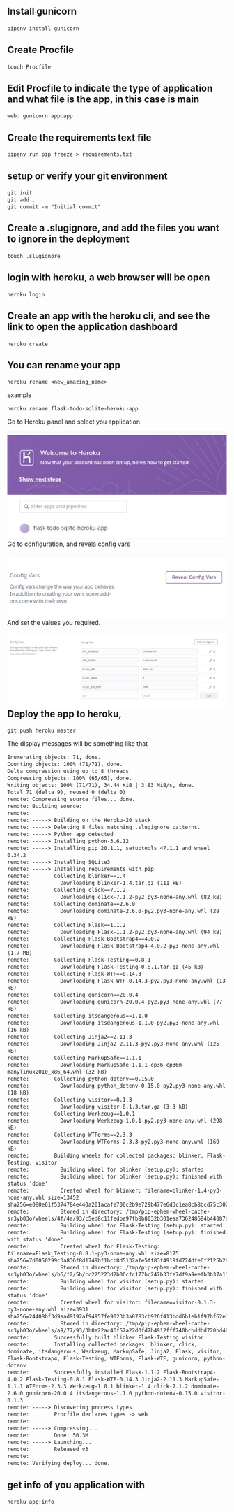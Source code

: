 
## Install gunicorn

```
pipenv install gunicorn
```

## Create Procfile
```
touch Procfile
```

## Edit Procfile to indicate the type of application and what file is the app, in this case is main
```
web: gunicorn app:app
```

## Create the requirements text file 
```
pipenv run pip freeze > requirements.txt
```

## setup or verify your git environment 

```
git init
git add .
git commit -m "Initial commit"
```

## Create a .slugignore, and add the files you want to ignore in the deployment
```
touch .slugignore
```

## login with heroku, a web browser will be open
```
heroku login
```

## Create an app with the heroku cli, and see the link to open the application dashboard
```
heroku create
```

## You can rename your app
```
heroku rename <new_amazing_name>
```
example
```
heroku rename flask-todo-sqlite-heroku-app
```

Go to Heroku panel  and select you application

<img src="images/Heroku_dashboard.JPG"
     alt="Login Page"
     style="float: left; margin-right: 10px;" />


Go to configuration, and revela config vars

<img src="images/Heroku_envvars.JPG"
     alt="Login Page"
     style="float: left; margin-right: 10px;" />

And set the values you required.

<img src="images/Heroku_setvars.JPG"
     alt="Login Page"
     style="float: left; margin-right: 10px;" />




## Deploy the app to heroku, 
```
git push heroku master
```

The display messages will be something like that
```
Enumerating objects: 71, done.
Counting objects: 100% (71/71), done.
Delta compression using up to 8 threads
Compressing objects: 100% (65/65), done.
Writing objects: 100% (71/71), 34.44 KiB | 3.83 MiB/s, done.
Total 71 (delta 9), reused 0 (delta 0)
remote: Compressing source files... done.
remote: Building source:
remote: 
remote: -----> Building on the Heroku-20 stack
remote: -----> Deleting 8 files matching .slugignore patterns.
remote: -----> Python app detected
remote: -----> Installing python-3.6.12
remote: -----> Installing pip 20.1.1, setuptools 47.1.1 and wheel 0.34.2
remote: -----> Installing SQLite3
remote: -----> Installing requirements with pip
remote:        Collecting blinker==1.4
remote:          Downloading blinker-1.4.tar.gz (111 kB)
remote:        Collecting click==7.1.2
remote:          Downloading click-7.1.2-py2.py3-none-any.whl (82 kB)
remote:        Collecting dominate==2.6.0
remote:          Downloading dominate-2.6.0-py2.py3-none-any.whl (29 kB)
remote:        Collecting Flask==1.1.2
remote:          Downloading Flask-1.1.2-py2.py3-none-any.whl (94 kB)
remote:        Collecting Flask-Bootstrap4==4.0.2
remote:          Downloading Flask_Bootstrap4-4.0.2-py3-none-any.whl (1.7 MB)
remote:        Collecting Flask-Testing==0.8.1
remote:          Downloading Flask-Testing-0.8.1.tar.gz (45 kB)
remote:        Collecting Flask-WTF==0.14.3
remote:          Downloading Flask_WTF-0.14.3-py2.py3-none-any.whl (13 kB)
remote:        Collecting gunicorn==20.0.4
remote:          Downloading gunicorn-20.0.4-py2.py3-none-any.whl (77 kB)
remote:        Collecting itsdangerous==1.1.0
remote:          Downloading itsdangerous-1.1.0-py2.py3-none-any.whl (16 kB)
remote:        Collecting Jinja2==2.11.3
remote:          Downloading Jinja2-2.11.3-py2.py3-none-any.whl (125 kB)
remote:        Collecting MarkupSafe==1.1.1
remote:          Downloading MarkupSafe-1.1.1-cp36-cp36m-manylinux2010_x86_64.whl (32 kB)
remote:        Collecting python-dotenv==0.15.0
remote:          Downloading python_dotenv-0.15.0-py2.py3-none-any.whl (18 kB)
remote:        Collecting visitor==0.1.3
remote:          Downloading visitor-0.1.3.tar.gz (3.3 kB)
remote:        Collecting Werkzeug==1.0.1
remote:          Downloading Werkzeug-1.0.1-py2.py3-none-any.whl (298 kB)
remote:        Collecting WTForms==2.3.3
remote:          Downloading WTForms-2.3.3-py2.py3-none-any.whl (169 kB)
remote:        Building wheels for collected packages: blinker, Flask-Testing, visitor
remote:          Building wheel for blinker (setup.py): started
remote:          Building wheel for blinker (setup.py): finished with status 'done'
remote:          Created wheel for blinker: filename=blinker-1.4-py3-none-any.whl size=13452 sha256=e080e61f5374784e440a201acafe700c2b9e729b477e6d3c1ea8cb8bcd75c302
remote:          Stored in directory: /tmp/pip-ephem-wheel-cache-sr3yb03o/wheels/4f/4a/93/c5ed8c11fedbe97fb8b8032b301eaa736248684b44087a7259
remote:          Building wheel for Flask-Testing (setup.py): started
remote:          Building wheel for Flask-Testing (setup.py): finished with status 'done'
remote:          Created wheel for Flask-Testing: filename=Flask_Testing-0.8.1-py3-none-any.whl size=8175 sha256=7d0050299c3a836f8d1749bf1bcb8d5132afe5ff83f4919fd724dfe6f2125b26
remote:          Stored in directory: /tmp/pip-ephem-wheel-cache-sr3yb03o/wheels/b5/f2/5b/cc225223d2b06cfc177bc247b33fe7df9a9eefb3b37a11d11b
remote:          Building wheel for visitor (setup.py): started
remote:          Building wheel for visitor (setup.py): finished with status 'done'
remote:          Created wheel for visitor: filename=visitor-0.1.3-py3-none-any.whl size=3931 sha256=24408bf3d9aad9192af94957fe9023b3a0783cb926f413bdd6b1eb1f97bf62e3
remote:          Stored in directory: /tmp/pip-ephem-wheel-cache-sr3yb03o/wheels/a9/77/93/3b8a22ac46f57a22d0fd7b4912fff740bcbddbd720bd48508e
remote:        Successfully built blinker Flask-Testing visitor
remote:        Installing collected packages: blinker, click, dominate, itsdangerous, Werkzeug, MarkupSafe, Jinja2, Flask, visitor, Flask-Bootstrap4, Flask-Testing, WTForms, Flask-WTF, gunicorn, python-dotenv
remote:        Successfully installed Flask-1.1.2 Flask-Bootstrap4-4.0.2 Flask-Testing-0.8.1 Flask-WTF-0.14.3 Jinja2-2.11.3 MarkupSafe-1.1.1 WTForms-2.3.3 Werkzeug-1.0.1 blinker-1.4 click-7.1.2 dominate-2.6.0 gunicorn-20.0.4 itsdangerous-1.1.0 python-dotenv-0.15.0 visitor-0.1.3
remote: -----> Discovering process types
remote:        Procfile declares types -> web
remote: 
remote: -----> Compressing...
remote:        Done: 50.3M
remote: -----> Launching...
remote:        Released v3
remote: 
remote: Verifying deploy... done.
```




## get info of you application with
```
heroku app:info
```
